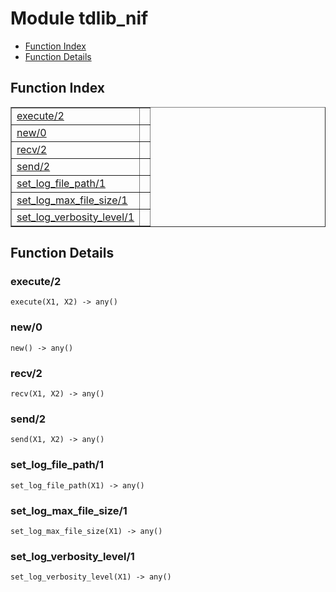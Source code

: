 

# Module tdlib_nif #
* [Function Index](#index)
* [Function Details](#functions)

<a name="index"></a>

## Function Index ##


<table width="100%" border="1" cellspacing="0" cellpadding="2" summary="function index"><tr><td valign="top"><a href="#execute-2">execute/2</a></td><td></td></tr><tr><td valign="top"><a href="#new-0">new/0</a></td><td></td></tr><tr><td valign="top"><a href="#recv-2">recv/2</a></td><td></td></tr><tr><td valign="top"><a href="#send-2">send/2</a></td><td></td></tr><tr><td valign="top"><a href="#set_log_file_path-1">set_log_file_path/1</a></td><td></td></tr><tr><td valign="top"><a href="#set_log_max_file_size-1">set_log_max_file_size/1</a></td><td></td></tr><tr><td valign="top"><a href="#set_log_verbosity_level-1">set_log_verbosity_level/1</a></td><td></td></tr></table>


<a name="functions"></a>

## Function Details ##

<a name="execute-2"></a>

### execute/2 ###

`execute(X1, X2) -> any()`

<a name="new-0"></a>

### new/0 ###

`new() -> any()`

<a name="recv-2"></a>

### recv/2 ###

`recv(X1, X2) -> any()`

<a name="send-2"></a>

### send/2 ###

`send(X1, X2) -> any()`

<a name="set_log_file_path-1"></a>

### set_log_file_path/1 ###

`set_log_file_path(X1) -> any()`

<a name="set_log_max_file_size-1"></a>

### set_log_max_file_size/1 ###

`set_log_max_file_size(X1) -> any()`

<a name="set_log_verbosity_level-1"></a>

### set_log_verbosity_level/1 ###

`set_log_verbosity_level(X1) -> any()`

